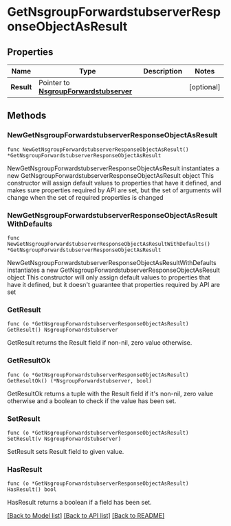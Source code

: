# GetNsgroupForwardstubserverResponseObjectAsResult

## Properties

Name | Type | Description | Notes
------------ | ------------- | ------------- | -------------
**Result** | Pointer to [**NsgroupForwardstubserver**](NsgroupForwardstubserver.md) |  | [optional] 

## Methods

### NewGetNsgroupForwardstubserverResponseObjectAsResult

`func NewGetNsgroupForwardstubserverResponseObjectAsResult() *GetNsgroupForwardstubserverResponseObjectAsResult`

NewGetNsgroupForwardstubserverResponseObjectAsResult instantiates a new GetNsgroupForwardstubserverResponseObjectAsResult object
This constructor will assign default values to properties that have it defined,
and makes sure properties required by API are set, but the set of arguments
will change when the set of required properties is changed

### NewGetNsgroupForwardstubserverResponseObjectAsResultWithDefaults

`func NewGetNsgroupForwardstubserverResponseObjectAsResultWithDefaults() *GetNsgroupForwardstubserverResponseObjectAsResult`

NewGetNsgroupForwardstubserverResponseObjectAsResultWithDefaults instantiates a new GetNsgroupForwardstubserverResponseObjectAsResult object
This constructor will only assign default values to properties that have it defined,
but it doesn't guarantee that properties required by API are set

### GetResult

`func (o *GetNsgroupForwardstubserverResponseObjectAsResult) GetResult() NsgroupForwardstubserver`

GetResult returns the Result field if non-nil, zero value otherwise.

### GetResultOk

`func (o *GetNsgroupForwardstubserverResponseObjectAsResult) GetResultOk() (*NsgroupForwardstubserver, bool)`

GetResultOk returns a tuple with the Result field if it's non-nil, zero value otherwise
and a boolean to check if the value has been set.

### SetResult

`func (o *GetNsgroupForwardstubserverResponseObjectAsResult) SetResult(v NsgroupForwardstubserver)`

SetResult sets Result field to given value.

### HasResult

`func (o *GetNsgroupForwardstubserverResponseObjectAsResult) HasResult() bool`

HasResult returns a boolean if a field has been set.


[[Back to Model list]](../README.md#documentation-for-models) [[Back to API list]](../README.md#documentation-for-api-endpoints) [[Back to README]](../README.md)


